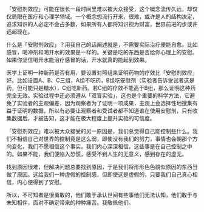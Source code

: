 「安慰剂效应」可能在很长一段时间里难以被大众接受，这个概念流传久远，却仅仅局限在医疗和心理学领域。一个概念想流行开来，很难，或许是人的结构决定，追求知识的人必定不会占多数，如果所有人都将知识视为财富，世界前进的步或许远超现在。

什么是「安慰剂效应」？用我自己的话阐述就是，不需要实际治疗便能自愈。比如感冒，喝冲剂和喝开水的效果是一样的。关键是吃的东西是否给你心理上的安慰。如果你坚信喝开水能治疗感冒的话，开水就真的能起到效果。

医学上证明一种新药是否有用，要设置对照组来证明药物的疗效比「安慰剂效应」好。比如设置A、B、C三组，A组不吃药，B组吃安慰剂（实验者告诉受试者这是药，但可能只是糖水），C组吃新药。若C组的疗效不能高于B组，那么证明这种药完全无效。实验过程中还必须遵从「双盲实验」，这也是个重要的科学方法，它避免了实验者的主观偏差，因为观察者为了证明一项成果，主观上会选择性地搜集有益于证明的数据，所以有必要让观察者和受试者都不知道谁在使用安慰剂，只有收集数据后，才被告知，这才能在极大程度上提升实验的可信度。

「安慰剂效应」难以被大众接受的另一原因是，我们总觉得自己能控制些什么。我们不相信自己对世界的控制竟是这么弱，即使没有我们的努力，事情也会朝那个方向变化，我们不愿相信这个事实。我们内心深深相信，这些事是在自己控制之中的。如果不能，我们便陷入恐慌，感受不到人生的无意义，感到存在的虚无。

找到原因很难，但解决问题总要找到原因，于是我们将形形色色貌似原因的东西当做了原因。这给我们一种虚假的控制感，但即使这是虚假的，只要我们自己真心相信，内心便得到了安慰。

所以，不可知者是很勇敢的，他们敢于承认世间有些事他们无法认知，他们敢于与未知相伴，面对不确定带来的种种痛苦。我敬佩他们。
